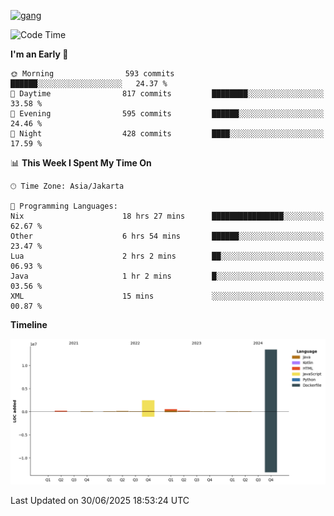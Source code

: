 <!-- [<img src='https://dev.karakun.com/assets/posts/2018-09-16-jc-java-article/3duke_suspects.jpg' alt='java'>](https://github.com/yeahbutstill) -->
[<img src='https://asset-2.tstatic.net/tribunnewswiki/foto/bank/images/Mozart.jpg' alt='gang'>](https://github.com/yeahbutstill)

<!--START_SECTION:waka-->
![Code Time](http://img.shields.io/badge/Code%20Time-3%2C354%20hrs%2015%20mins-blue)

**I'm an Early 🐤** 

```text
🌞 Morning                593 commits         ██████░░░░░░░░░░░░░░░░░░░   24.37 % 
🌆 Daytime                817 commits         ████████░░░░░░░░░░░░░░░░░   33.58 % 
🌃 Evening                595 commits         ██████░░░░░░░░░░░░░░░░░░░   24.46 % 
🌙 Night                  428 commits         ████░░░░░░░░░░░░░░░░░░░░░   17.59 % 
```


📊 **This Week I Spent My Time On** 

```text
🕑︎ Time Zone: Asia/Jakarta

💬 Programming Languages: 
Nix                      18 hrs 27 mins      ████████████████░░░░░░░░░   62.67 % 
Other                    6 hrs 54 mins       ██████░░░░░░░░░░░░░░░░░░░   23.47 % 
Lua                      2 hrs 2 mins        ██░░░░░░░░░░░░░░░░░░░░░░░   06.93 % 
Java                     1 hr 2 mins         █░░░░░░░░░░░░░░░░░░░░░░░░   03.56 % 
XML                      15 mins             ░░░░░░░░░░░░░░░░░░░░░░░░░   00.87 % 
```

**Timeline**

![Lines of Code chart](https://raw.githubusercontent.com/yeahbutstill/yeahbutstill/main/assets/bar_graph.png)


 Last Updated on 30/06/2025 18:53:24 UTC
<!--END_SECTION:waka-->
